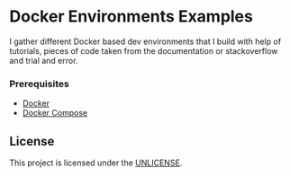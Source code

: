 # Docker Environments Examples

I gather different Docker based dev environments that I build with help of tutorials, pieces of code taken from the documentation or stackoverflow and trial and error.

### Prerequisites

* [Docker](https://docs.docker.com/engine/installation/)
* [Docker Compose](https://docs.docker.com/compose/)

## License

This project is licensed under the [UNLICENSE](http://unlicense.org/UNLICENSE).
